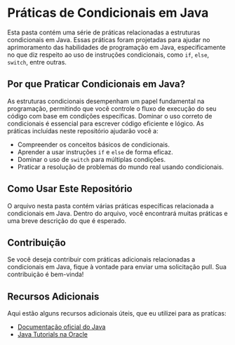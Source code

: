 # Práticas de Condicionais em Java

Esta pasta contém uma série de práticas relacionadas a estruturas condicionais em Java. Essas práticas foram projetadas para ajudar no aprimoramento das habilidades de programação em Java, especificamente no que diz respeito ao uso de instruções condicionais, como `if`, `else`, `switch`, entre outras.

## Por que Praticar Condicionais em Java?

As estruturas condicionais desempenham um papel fundamental na programação, permitindo que você controle o fluxo de execução do seu código com base em condições específicas. Dominar o uso correto de condicionais é essencial para escrever código eficiente e lógico. As práticas incluídas neste repositório ajudarão você a:

- Compreender os conceitos básicos de condicionais.
- Aprender a usar instruções `if` e `else` de forma eficaz.
- Dominar o uso de `switch` para múltiplas condições.
- Praticar a resolução de problemas do mundo real usando condicionais.

## Como Usar Este Repositório

O arquivo nesta pasta contém várias práticas específicas relacionada a condicionais em Java. Dentro do arquivo, você encontrará muitas práticas e uma breve descrição do que é esperado.

## Contribuição

Se você deseja contribuir com práticas adicionais relacionadas a condicionais em Java, fique à vontade para enviar uma solicitação pull. Sua contribuição é bem-vinda!

## Recursos Adicionais

Aqui estão alguns recursos adicionais úteis, que eu utilizei para as pratícas:

- [Documentação oficial do Java](https://docs.oracle.com/en/java/)
- [Java Tutorials na Oracle](https://docs.oracle.com/javase/tutorial/)
